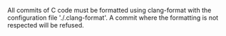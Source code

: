 All commits of C code must be formatted using clang-format with the configuration file './.clang-format'.
A commit where the formatting is not respected will be refused.
